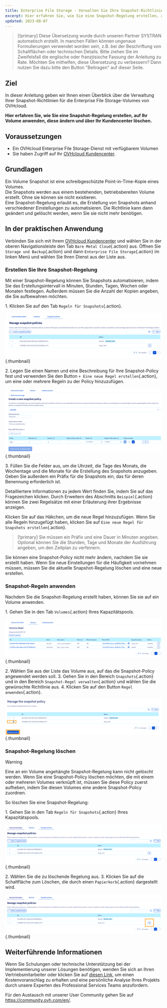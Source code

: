 ```yaml
---
title: Enterprise File Storage - Verwalten Sie Ihre Snapshot-Richtlinien
excerpt: Hier erfahren Sie, wie Sie eine Snapshot-Regelung erstellen, auf Ihr Volume anwenden, diese ändern und über Ihr Kundencenter löschen.
updated: 2023-08-07
---
```


> [!primary]
> Diese Übersetzung wurde durch unseren Partner SYSTRAN automatisch erstellt. In manchen Fällen können ungenaue Formulierungen verwendet worden sein, z.B. bei der Beschriftung von Schaltflächen oder technischen Details. Bitte ziehen Sie im Zweifelsfall die englische oder französische Fassung der Anleitung zu Rate. Möchten Sie mithelfen, diese Übersetzung zu verbessern? Dann nutzen Sie dazu bitte den Button "Beitragen" auf dieser Seite.
>

## Ziel

In dieser Anleitung geben wir Ihnen einen Überblick über die Verwaltung Ihrer Snapshot-Richtlinien für die Enterprise File Storage-Volumes von OVHcloud.

**Hier erfahren Sie, wie Sie eine Snapshot-Regelung erstellen, auf Ihr Volume anwenden, diese ändern und über Ihr Kundencenter löschen.**

## Voraussetzungen

- Ein OVHcloud Enterprise File Storage-Dienst mit verfügbarem Volumen
- Sie haben Zugriff auf Ihr [OVHcloud Kundencenter](https://www.ovh.com/auth/?action=gotomanager&from=https://www.ovh.de/&ovhSubsidiary=de).

## Grundlagen

Ein Volume Snapshot ist eine schreibgeschützte Point-in-Time-Kopie eines Volumes.<br>
Die Snapshots werden aus einem bestehenden, betriebsbereiten Volume erstellt. Ohne sie können sie nicht existieren.<br>
Eine Snapshot-Regelung erlaubt es, die Erstellung von Snapshots anhand verschiedener Einstellungen zu automatisieren. Die Richtlinie kann dann geändert und gelöscht werden, wenn Sie sie nicht mehr benötigen.

## In der praktischen Anwendung

Verbinden Sie sich mit Ihrem [OVHcloud Kundencenter](https://www.ovh.com/auth/?action=gotomanager&from=https://www.ovh.de/&ovhSubsidiary=de) und wählen Sie in der oberen Navigationsleiste den Tab `Bare Metal Cloud`{.action} aus. Öffnen Sie `Storage und Backup`{.action} und dann `Enterprise File Storage`{.action} im linken Menü und wählen Sie Ihren Dienst aus der Liste aus.

### Erstellen Sie Ihre Snapshot-Regelung

Mit einer Snapshot-Regelung können Sie Snapshots automatisieren, indem Sie das Erstellungsintervall in Minuten, Stunden, Tagen, Wochen oder Monaten festlegen. 
Außerdem müssen Sie die Anzahl der Kopien angeben, die Sie aufbewahren möchten.

1\. Klicken Sie auf den Tab `Regeln für Snapshots`{.action}.

![SnapshotPolicy](images/Snapshot_Policy_1.png){.thumbnail}

2\. Legen Sie einen Namen und eine Beschreibung für Ihre Snapshot-Policy fest und verwenden Sie den Button `+ Eine neue Regel erstellen`{.action}, um eine oder mehrere Regeln zu der Policy hinzuzufügen.

![SnapshotPolicy](images/Snapshot_Policy_2.png){.thumbnail}

3\. Füllen Sie die Felder aus, um die Uhrzeit, die Tage des Monats, die Wochentage und die Monate für die Erstellung des Snapshots anzugeben. Geben Sie außerdem ein Präfix für die Snapshots ein, das für deren Benennung erforderlich ist.

Detailliertere Informationen zu jedem Wert finden Sie, indem Sie auf das Fragezeichen klicken. Durch Erweitern des Abschnitts `Beispiel`{.action} können Sie zwei Regelsätze mit einer Erläuterung ihrer Ergebnisse anzeigen.

Klicken Sie auf das Häkchen, um die neue Regel hinzuzufügen. Wenn Sie alle Regeln hinzugefügt haben, klicken Sie auf `Eine neue Regel für Snapshots erstellen`{.action}.

> [!primary]
> Sie müssen ein Präfix und eine Dauer in Minuten angeben. Optional können Sie die Stunden, Tage und Monate der Ausführung angeben, um den Zeitplan zu verfeinern.
>

Sie können eine Snapshot-Policy nicht mehr ändern, nachdem Sie sie erstellt haben. Wenn Sie neue Einstellungen für die Häufigkeit vornehmen müssen, müssen Sie die aktuelle Snapshot-Regelung löschen und eine neue erstellen. 

### Snapshot-Regeln anwenden

Nachdem Sie die Snapshot-Regelung erstellt haben, können Sie sie auf ein Volume anwenden.

1\. Gehen Sie in den Tab `Volumes`{.action} Ihres Kapazitätspools.

![ApplySnapshotPolicy](images/Snapshot_Policy_3.png){.thumbnail}

2\. Wählen Sie aus der Liste das Volume aus, auf das die Snapshot-Policy angewendet werden soll.
3\. Gehen Sie in den Bereich `Snapshots`{.action} und in den Bereich `Snapshot-Regel verwalten`{.action} und wählen Sie die gewünschte Richtlinie aus. 
4\. Klicken Sie auf den Button `Regel anwenden`{.action}.

![ApplySnapshotPolicy](images/Snapshot_Policy_4.png){.thumbnail}

### Snapshot-Regelung löschen

> [!warning]
>
> Eine an ein Volume angehängte Snapshot-Regelung kann nicht gelöscht werden. Wenn Sie eine Snapshot-Policy löschen möchten, die mit einem oder mehreren Volumes verknüpft ist, müssen Sie diese Policy zuerst aufheben, indem Sie diesen Volumes eine andere Snapshot-Policy zuordnen.
>

So löschen Sie eine Snapshot-Regelung:

1\. Gehen Sie in den Tab `Regeln für Snapshots`{.action} Ihres Kapazitätspools.

![DeleteSnapshotPolicy](images/Snapshot_Policy_5.png){.thumbnail}

2\. Wählen Sie die zu löschende Regelung aus.
3\. Klicken Sie auf die Schaltfläche zum Löschen, die durch einen `Papierkorb`{.action} dargestellt wird.

![DeleteSnapshotPolicy](images/Snapshot_Policy_6.png){.thumbnail}

## Weiterführende Informationen <a name="go-further"></a>

Wenn Sie Schulungen oder technische Unterstützung bei der Implementierung unserer Lösungen benötigen, wenden Sie sich an Ihren Vertriebsmitarbeiter oder klicken Sie auf [diesen Link](https://www.ovhcloud.com/de/professional-services/), um einen Kostenvoranschlag zu erhalten und eine persönliche Analyse Ihres Projekts durch unsere Experten des Professional Services Teams anzufordern.

Für den Austausch mit unserer User Community gehen Sie auf <https://community.ovh.com/en/>.
